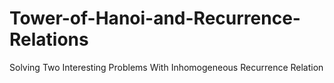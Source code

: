 # Tower-of-Hanoi-and-Recurrence-Relations

Solving Two Interesting Problems With Inhomogeneous Recurrence Relation
